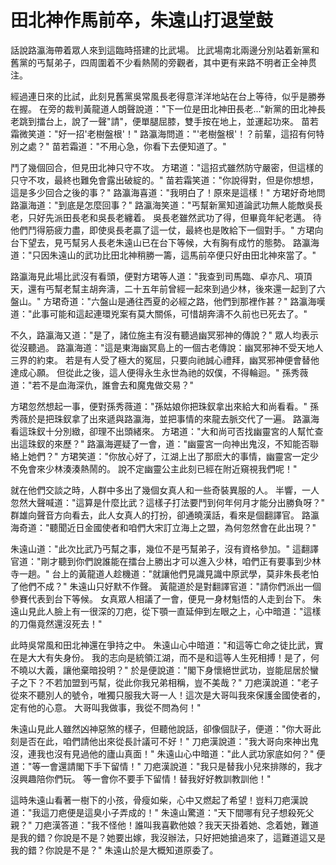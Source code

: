 # 田北神作馬前卒，朱遠山打退堂鼓

話說路瀛海帶着眾人來到這臨時搭建的比武場。 比武場南北兩邊分別站着新黨和舊黨的丐幫弟子，四周圍着不少看熱鬧的旁觀者，其中更有来路不明者正全神贯注。

經過連日來的比試，此刻見舊黨吳常風長老得意洋洋地站在台上等待，似乎是勝券在握。 在旁的裁判黃龍道人朗聲說道："下一位是田北神田長老..."新黨的田北神長老跳到擂台上，說了一聲"請"，便單腿屈膝，雙手按在地上，並運起功來。 苗若霜微笑道："好一招'老樹盤根'！" 路瀛海問道："'老樹盤根'！？前輩，這招有何特別之處？" 苗若霜道："不用心急，你看下去便知道了。"

鬥了幾個回合，但見田北神只守不攻。 方珺道："這招式雖然防守嚴密，但這樣的只守不攻，最終也難免會露出破綻的。" 苗若霜笑道："你說得對，但是你想想，這是多少回合之後的事？" 路瀛海喜道："我明白了！原來是這樣！" 方珺好奇地問路瀛海道："到底是怎麼回事？" 路瀛海笑道："丐幫新黨知道論武功無人能敵吳長老，只好先派田長老和吳長老纏着。 吳長老雖然武功了得，但畢竟年紀老邁。 待他們鬥得筋疲力盡，即使吳長老贏了這一仗，最終也是敗給下一個對手。" 方珺向台下望去，見丐幫另人長老朱遠山已在台下等候，大有胸有成竹的態勢。 路瀛海道："只因朱遠山的武功比田北神稍勝一籌，這馬前卒便只好由田北神來當了。"

路瀛海見此場比武沒有看頭，便對方珺等人道："我查到司馬臨、卓亦凡、項頂天，還有丐幫老幫主胡奔濤，二十五年前曾經一起來到過少林，後來還一起到了六盤山。" 方珺奇道："六盤山是通往西夏的必經之路，他們到那裡作甚？" 路瀛海嘆道："此事可能和這起連環兇案有莫大關係，可惜胡奔濤不久前也已死去了。"

不久，路瀛海又道："是了，諸位施主有沒有聽過幽冥邪神的傳說？" 眾人均表示從沒聽過。 路瀛海道："這是東海幽冥島上的一個古老傳說：幽冥邪神不受天地人三界的約束。 若是有人受了極大的冤屈，只要向祂誠心禮拜，幽冥邪神便會替他達成心願。 但從此之後，這人便得永生永世為祂的奴僕，不得輪迴。" 孫秀薇道："若不是血海深仇，誰會去和魔鬼做交易？"

方珺忽然想起一事，便對孫秀薇道："孫姑娘你把珠釵拿出來給大和尚看看。" 孫秀薇於是把珠釵拿了出來遞與路瀛海，並把事情的來龍去脈交代了一遍。 路瀛海看這珠釵十分別緻，卻理不出頭緒來。 方珺道："大和尚可否找幽靈宮的人幫忙查出這珠釵的來歷？" 路瀛海遲疑了一會，道："幽靈宮一向神出鬼沒，不知能否聯絡上她們？" 方珺笑道："你放心好了，江湖上出了那麽大的事情，幽靈宮一定少不免會來少林湊湊熱鬧的。 說不定幽靈公主此刻已經在附近窺視我們呢！"

就在他們交談之時，人群中多出了幾個女真人和一些奇裝異服的人。 半響，一人忽然大聲喊道："這算是什麼比武？這樣子打法要鬥到何年何月才能分出勝負呀？" 群雄向聲音方向看去，此人女真人的打扮，卻通曉漢話，看來是個翻譯官。 路瀛海奇道："聽聞近日金國使者和咱們大宋訂立海上之盟，為何忽然會在此出現？"

朱遠山道："此次比武乃丐幫之事，幾位不是丐幫弟子，沒有資格參加。" 這翻譯官道："剛才聽到你們說誰能在擂台上勝出才可以進入少林，咱們正有要事到少林寺一趟。" 台上的黃龍道人趁機道："就讓他們見識見識中原武學，莫非朱長老怕了他們不成？" 朱遠山只好默不作聲。 黃龍道於是對翻譯官道："請你們派出一個參賽代表到台下等候。 女真眾人相議了一會，便見一身材魁悟的人走到台下。 朱遠山見此人臉上有一很深的刀疤，從下顎一直延伸到左眼之上，心中暗道："這樣的刀傷竟然還沒死去！"

此時吳常風和田北神還在爭持之中。 朱遠山心中暗道："和這等亡命之徒比武，實在是大大有失身份。 我的志向是統領江湖，而不是和這等人生死相搏！是了，何不曉以大義，讓他棄暗投明？" 於是便說道："閣下身懷絕世武功，豈能屈居於蠻子之下？不若加盟到丐幫，從此你我兄弟相稱，豈不美哉？" 刀疤漢說道："老子從來不聽別人的號令，唯獨只服我大哥一人！這次是大哥叫我來保護金國使者的，定有他的心意。 大哥叫我做事，我從不問為何！"

朱遠山見此人雖然凶神惡煞的樣子，但聽他說話，卻像個獃子，便道："你大哥此刻是否在此，咱們請他出來從長計議可不好！" 刀疤漢說道："我大哥向來神出鬼沒，連我也沒有見過他的廬山真面！" 朱遠山心中暗道："此人武功家底如何？" 便道："等一會還請閣下手下留情！" 刀疤漢說道："我只是替我小兒來排隊的，我才沒興趣陪你們玩。 等一會你不要手下留情！替我好好教訓教訓他！"

這時朱遠山看著一樹下的小孩，骨瘦如柴，心中又燃起了希望！豈料刀疤漢說道："我這刀疤便是這臭小子弄成的！" 朱遠山驚道："天下間哪有兒子想殺死父親？" 刀疤漢答道："我不怪他！誰叫我喜歡他娘？我天天掛着她、念着她，難道是我的錯？你說是不是？她要出嫁，我沒辦法，只好把她搶過來了，這難道這又是我的錯？你說是不是？" 朱遠山於是大概知道原委了。

